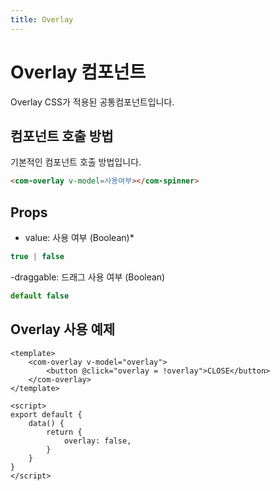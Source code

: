 ```yaml
---
title: Overlay
---
```


# Overlay 컴포넌트
Overlay CSS가 적용된 공통컴포넌트입니다.

## 컴포넌트 호출 방법
기본적인 컴포넌트 호출 방법입니다.
```html
<com-overlay v-model=사용여부></com-spinner>
```

## Props
- value: 사용 여부 (Boolean)*
```js
true | false
```
-draggable: 드래그 사용 여부 (Boolean)
```js
default false
```

## Overlay 사용 예제
```vue
<template>
    <com-overlay v-model="overlay">
        <button @click="overlay = !overlay">CLOSE</button>
    </com-overlay>
</template>

<script>
export default {
    data() {
        return {
            overlay: false,
        }
    }
}
</script>
```
